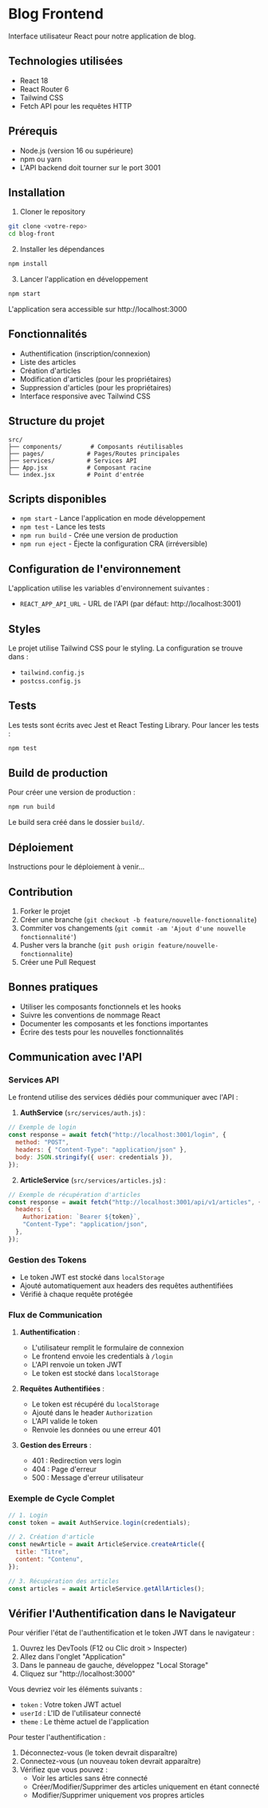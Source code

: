 # Blog Frontend

Interface utilisateur React pour notre application de blog.

## Technologies utilisées

- React 18
- React Router 6
- Tailwind CSS
- Fetch API pour les requêtes HTTP

## Prérequis

- Node.js (version 16 ou supérieure)
- npm ou yarn
- L'API backend doit tourner sur le port 3001

## Installation

1. Cloner le repository

```bash
git clone <votre-repo>
cd blog-front
```

2. Installer les dépendances

```bash
npm install
```

3. Lancer l'application en développement

```bash
npm start
```

L'application sera accessible sur http://localhost:3000

## Fonctionnalités

- Authentification (inscription/connexion)
- Liste des articles
- Création d'articles
- Modification d'articles (pour les propriétaires)
- Suppression d'articles (pour les propriétaires)
- Interface responsive avec Tailwind CSS

## Structure du projet

```
src/
├── components/        # Composants réutilisables
├── pages/            # Pages/Routes principales
├── services/         # Services API
├── App.jsx           # Composant racine
└── index.jsx         # Point d'entrée
```

## Scripts disponibles

- `npm start` - Lance l'application en mode développement
- `npm test` - Lance les tests
- `npm run build` - Crée une version de production
- `npm run eject` - Éjecte la configuration CRA (irréversible)

## Configuration de l'environnement

L'application utilise les variables d'environnement suivantes :

- `REACT_APP_API_URL` - URL de l'API (par défaut: http://localhost:3001)

## Styles

Le projet utilise Tailwind CSS pour le styling. La configuration se trouve dans :

- `tailwind.config.js`
- `postcss.config.js`

## Tests

Les tests sont écrits avec Jest et React Testing Library.
Pour lancer les tests :

```bash
npm test
```

## Build de production

Pour créer une version de production :

```bash
npm run build
```

Le build sera créé dans le dossier `build/`.

## Déploiement

Instructions pour le déploiement à venir...

## Contribution

1. Forker le projet
2. Créer une branche (`git checkout -b feature/nouvelle-fonctionnalite`)
3. Commiter vos changements (`git commit -am 'Ajout d'une nouvelle fonctionnalité'`)
4. Pusher vers la branche (`git push origin feature/nouvelle-fonctionnalite`)
5. Créer une Pull Request

## Bonnes pratiques

- Utiliser les composants fonctionnels et les hooks
- Suivre les conventions de nommage React
- Documenter les composants et les fonctions importantes
- Écrire des tests pour les nouvelles fonctionnalités

## Communication avec l'API

### Services API

Le frontend utilise des services dédiés pour communiquer avec l'API :

1. **AuthService** (`src/services/auth.js`) :

```javascript
// Exemple de login
const response = await fetch("http://localhost:3001/login", {
  method: "POST",
  headers: { "Content-Type": "application/json" },
  body: JSON.stringify({ user: credentials }),
});
```

2. **ArticleService** (`src/services/articles.js`) :

```javascript
// Exemple de récupération d'articles
const response = await fetch("http://localhost:3001/api/v1/articles", {
  headers: {
    Authorization: `Bearer ${token}`,
    "Content-Type": "application/json",
  },
});
```

### Gestion des Tokens

- Le token JWT est stocké dans `localStorage`
- Ajouté automatiquement aux headers des requêtes authentifiées
- Vérifié à chaque requête protégée

### Flux de Communication

1. **Authentification** :

   - L'utilisateur remplit le formulaire de connexion
   - Le frontend envoie les credentials à `/login`
   - L'API renvoie un token JWT
   - Le token est stocké dans `localStorage`

2. **Requêtes Authentifiées** :

   - Le token est récupéré du `localStorage`
   - Ajouté dans le header `Authorization`
   - L'API valide le token
   - Renvoie les données ou une erreur 401

3. **Gestion des Erreurs** :
   - 401 : Redirection vers login
   - 404 : Page d'erreur
   - 500 : Message d'erreur utilisateur

### Exemple de Cycle Complet

```javascript
// 1. Login
const token = await AuthService.login(credentials);

// 2. Création d'article
const newArticle = await ArticleService.createArticle({
  title: "Titre",
  content: "Contenu",
});

// 3. Récupération des articles
const articles = await ArticleService.getAllArticles();
```

## Vérifier l'Authentification dans le Navigateur

Pour vérifier l'état de l'authentification et le token JWT dans le navigateur :

1. Ouvrez les DevTools (F12 ou Clic droit > Inspecter)
2. Allez dans l'onglet "Application"
3. Dans le panneau de gauche, développez "Local Storage"
4. Cliquez sur "http://localhost:3000"

Vous devriez voir les éléments suivants :

- `token` : Votre token JWT actuel
- `userId` : L'ID de l'utilisateur connecté
- `theme` : Le thème actuel de l'application

Pour tester l'authentification :

1. Déconnectez-vous (le token devrait disparaître)
2. Connectez-vous (un nouveau token devrait apparaître)
3. Vérifiez que vous pouvez :
   - Voir les articles sans être connecté
   - Créer/Modifier/Supprimer des articles uniquement en étant connecté
   - Modifier/Supprimer uniquement vos propres articles

